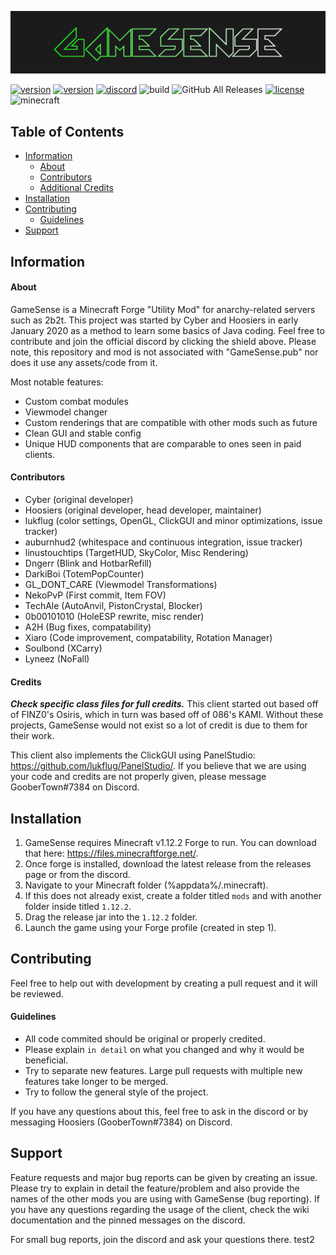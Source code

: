 <!-- PROJECT TITLE -->
![logo](https://github.com/IUDevman/gamesense-assets/blob/main/images/new/logo_large.png)


<!-- PROJECT SHIELDS -->
[![version](https://img.shields.io/badge/Release-2.3.0-green.svg)](https://github.com/IUDevman/gamesense-client/releases/latest)
[![version](https://img.shields.io/badge/Dev-2.3.1-orange.svg)](https://github.com/IUDevman/gamesense-client/releases/latest)
[![discord](https://img.shields.io/badge/Discord-xfgPw63-8080c0)](https://discord.gg/xfgPw63)
![build](https://github.com/IUDevman/gamesense-master/workflows/Java%20CI%20with%20Gradle/badge.svg)
![GitHub All Releases](https://img.shields.io/github/downloads/IUDevman/gamesense-client/total)
[![license](https://img.shields.io/badge/License-GPL_v3.0-white.svg)](https://github.com/lukflug/gamesense-client/blob/master/LICENSE)
![minecraft](https://img.shields.io/badge/Minecraft-1.12.2-blue.svg)


<!-- TABLE OF CONTENTS -->
## Table of Contents
* [Information](#Information)
    * [About](#About)
    * [Contributors](#Contributors)
    * [Additional Credits](#Credits)
* [Installation](#Installation)
* [Contributing](#Contributing)
    * [Guidelines](#Guidelines)
* [Support](#Support)


<!-- INFORMATION -->
## Information

#### About
GameSense is a Minecraft Forge "Utility Mod" for anarchy-related servers such as 2b2t. 
This project was started by Cyber and Hoosiers in early January 2020 as a method to learn some basics of Java coding.
Feel free to contribute and join the official discord by clicking the shield above.
Please note, this repository and mod is not associated with "GameSense.pub" nor does it use any assets/code from it.

Most notable features:
* Custom combat modules
* Viewmodel changer
* Custom renderings that are compatible with other mods such as future
* Clean GUI and stable config
* Unique HUD components that are comparable to ones seen in paid clients.

#### Contributors
* Cyber (original developer)
* Hoosiers (original developer, head developer, maintainer)
* lukflug (color settings, OpenGL, ClickGUI and minor optimizations, issue tracker)
* auburnhud2 (whitespace and continuous integration, issue tracker)
* linustouchtips (TargetHUD, SkyColor, Misc Rendering)
* Dngerr (Blink and HotbarRefill)
* DarkiBoi (TotemPopCounter)
* GL_DONT_CARE (Viewmodel Transformations)
* NekoPvP (First commit, Item FOV)
* TechAle (AutoAnvil, PistonCrystal, Blocker)
* 0b00101010 (HoleESP rewrite, misc render)
* A2H (Bug fixes, compatability)
* Xiaro (Code improvement, compatability, Rotation Manager)
* Soulbond (XCarry)
* Lyneez (NoFall)

#### Credits
***Check specific class files for full credits.***
This client started out based off of FINZ0's Osiris, which in turn was based off of 086's KAMI. 
Without these projects, GameSense would not exist so a lot of credit is due to them for their work.

This client also implements the ClickGUI using PanelStudio: https://github.com/lukflug/PanelStudio/.
If you believe that we are using your code and credits are not properly given, please message GooberTown#7384 on Discord.

<!-- INSTALLATION -->
## Installation
1. GameSense requires Minecraft v1.12.2 Forge to run. You can download that here: https://files.minecraftforge.net/.
2. Once forge is installed, download the latest release from the releases page or from the discord.
3. Navigate to your Minecraft folder (%appdata%/.minecraft).
4. If this does not already exist, create a folder titled `mods` and with another folder inside titled `1.12.2`.
5. Drag the release jar into the `1.12.2` folder.
6. Launch the game using your Forge profile (created in step 1).

<!-- CONTRIBUTING -->
## Contributing
Feel free to help out with development by creating a pull request and it will be reviewed.

#### Guidelines
* All code commited should be original or properly credited.
* Please explain `in detail` on what you changed and why it would be beneficial.
* Try to separate new features. Large pull requests with multiple new features take longer to be merged.
* Try to follow the general style of the project.

If you have any questions about this, feel free to ask in the discord or by messaging Hoosiers (GooberTown#7384) on Discord.


<!-- SUPPORT -->
## Support
Feature requests and major bug reports can be given by creating an issue. 
Please try to explain in detail the feature/problem and also provide the names of the other mods you are using with GameSense (bug reporting).
If you have any questions regarding the usage of the client, check the wiki documentation and the pinned messages on the discord.

For small bug reports, join the discord and ask your questions there.
test2
